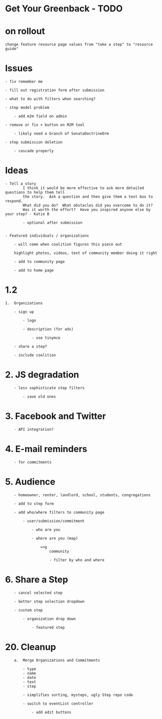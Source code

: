 Get Your Greenback - TODO
======================================
	
on rollout
===============
	change feature resource page values from "take a step" to "resource guide"

	
Issues
==============
	
	- fix remember me
		
	- fill out registration form after submission
	
	- what to do with filters when searching?

	- step model problem
	
		- add m2m field on admin
		
	- remove or fix + button on M2M tool
	
		- likely need a branch of SonataDoctrineOrm
			
	- step submission deletion
	
		- cascade properly
		
		
Ideas
===========

	- Tell a story
			I think it would be more effective to ask more detailed questions to help them tell
			the story.  Ask a question and then give them a text box to respond.
			What did you do?  What obstacles did you overcome to do it? 
			Was it worth the effort?  Have you inspired anyone else by your step? - Katie B
	
			- optional after submission
	
	
	- Featured individuals / organizations
	
		- will come when coalition figures this piece out
		
		highlight photos, videos, text of community member doing it right
		
		- add to community page
		
		- add to home page


		
1.2
=========================
	1.	Organizations
	
		- sign up
	
			- logo
			
			- description (for ads)
			
				- use tinymce
				
		- share a step?
		
		- include coalition


#	2.	JS degradation

		- less sophisticate step filters
		
			- save old ones
		
	
#	3.	Facebook and Twitter

		- API integration?


#	4.	E-mail reminders

		- for commitments
		
		
#	5.	Audience

		- homeowner, renter, landlord, school, students, congregations

		- add to step form
		
		- add who/where filters to community page						

			- user/submission/commitment
			
				- who are you
				
				- where are you (map)
				
					=>g
						community
						
						- filter by who and where
			

						
#	6.	Share a Step
	
		- cancel selected step
		
		- better step selection dropdown
		
		- custom step
		
			- organization drop down

				- featured step


#	20.	Cleanup

		a.	Merge Organizations and Commitments
		
			- type
			- name
			- date
			- text
			- step
			
			- simplifies sorting, mysteps, ugly Step repo code
			
			- switch to eventList controller
			
				- add edit buttons